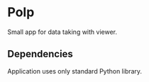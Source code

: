 Polp
====

Small app for data taking with viewer.

Dependencies
------------

Application uses only standard Python library.
